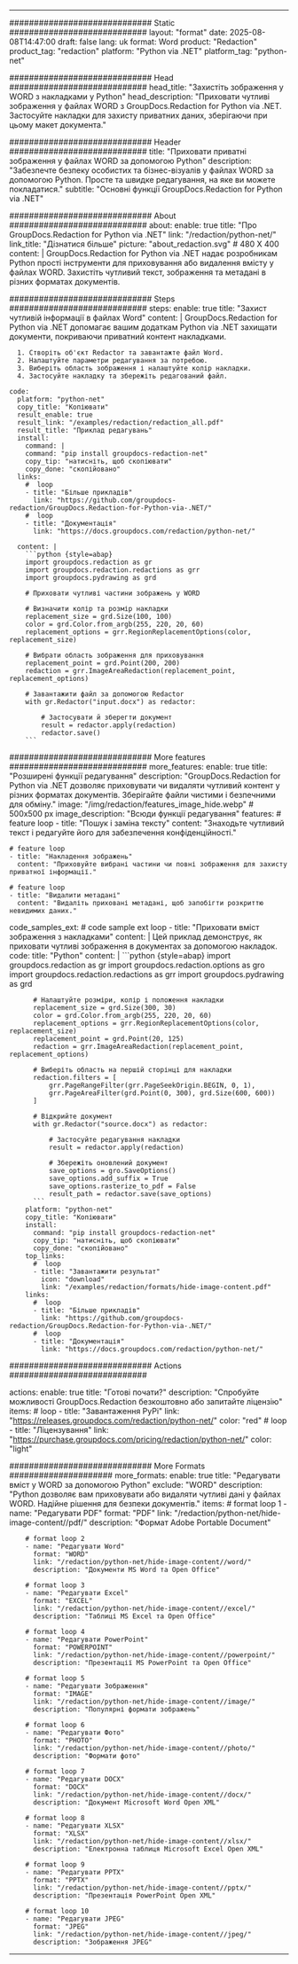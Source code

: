 
---
############################# Static ############################
layout: "format"
date:  2025-08-08T14:47:00
draft: false
lang: uk
format: Word
product: "Redaction"
product_tag: "redaction"
platform: "Python via .NET"
platform_tag: "python-net"

############################# Head ############################
head_title: "Захистіть зображення у WORD з накладками у Python"
head_description: "Приховати чутливі зображення у файлах WORD з GroupDocs.Redaction for Python via .NET. Застосуйте накладки для захисту приватних даних, зберігаючи при цьому макет документа."

############################# Header ############################
title: "Приховати приватні зображення у файлах WORD за допомогою Python" 
description: "Забезпечте безпеку особистих та бізнес-візуалів у файлах WORD за допомогою Python. Просте та швидке редагування, на яке ви можете покладатися."
subtitle: "Основні функції GroupDocs.Redaction for Python via .NET" 

############################# About ############################
about:
    enable: true
    title: "Про GroupDocs.Redaction for Python via .NET"
    link: "/redaction/python-net/"
    link_title: "Дізнатися більше"
    picture: "about_redaction.svg" # 480 X 400
    content: |
       GroupDocs.Redaction for Python via .NET надає розробникам Python прості інструменти для приховування або видалення вмісту у файлах WORD. Захистіть чутливий текст, зображення та метадані в різних форматах документів.

############################# Steps ############################
steps:
    enable: true
    title: "Захист чутливій інформації в файлах Word"
    content: |
      GroupDocs.Redaction for Python via .NET допомагає вашим додаткам Python via .NET захищати документи, покриваючи приватний контент накладками.
      
      1. Створіть об'єкт Redactor та завантажте файл Word.
      2. Налаштуйте параметри редагування за потребою.
      3. Виберіть область зображення і налаштуйте колір накладки.
      4. Застосуйте накладку та збережіть редагований файл.
   
    code:
      platform: "python-net"
      copy_title: "Копіювати"
      result_enable: true
      result_link: "/examples/redaction/redaction_all.pdf"
      result_title: "Приклад редагувань"
      install:
        command: |
        command: "pip install groupdocs-redaction-net"
        copy_tip: "натисніть, щоб скопіювати"
        copy_done: "скопійовано"
      links:
        #  loop
        - title: "Більше прикладів"
          link: "https://github.com/groupdocs-redaction/GroupDocs.Redaction-for-Python-via-.NET/"
        #  loop
        - title: "Документація"
          link: "https://docs.groupdocs.com/redaction/python-net/"
          
      content: |
        ```python {style=abap}
        import groupdocs.redaction as gr
        import groupdocs.redaction.redactions as grr
        import groupdocs.pydrawing as grd

        # Приховати чутливі частини зображень у WORD

        # Визначити колір та розмір накладки
        replacement_size = grd.Size(100, 100)
        color = grd.Color.from_argb(255, 220, 20, 60)
        replacement_options = grr.RegionReplacementOptions(color, replacement_size)

        # Вибрати область зображення для приховування
        replacement_point = grd.Point(200, 200)
        redaction = grr.ImageAreaRedaction(replacement_point, replacement_options)
                
        # Завантажити файл за допомогою Redactor
        with gr.Redactor("input.docx") as redactor:

            # Застосувати й зберегти документ
            result = redactor.apply(redaction)
            redactor.save()
        ```            


############################# More features ############################
more_features:
  enable: true
  title: "Розширені функції редагування"
  description: "GroupDocs.Redaction for Python via .NET дозволяє приховувати чи видаляти чутливий контент у різних форматах документів. Зберігайте файли чистими і безпечними для обміну."
  image: "/img/redaction/features_image_hide.webp" # 500x500 px
  image_description: "Всюди функції редагування"
  features:
    # feature loop
    - title: "Пошук і заміна тексту"
      content: "Знаходьте чутливий текст і редагуйте його для забезпечення конфіденційності."

    # feature loop
    - title: "Накладення зображень"
      content: "Приховуйте вибрані частини чи повні зображення для захисту приватної інформації."

    # feature loop
    - title: "Видалити метадані"
      content: "Видаліть приховані метадані, щоб запобігти розкриттю невидимих даних."
      
  code_samples_ext:
    # code sample ext loop
    - title: "Приховати вміст зображення з накладками"
      content: |
        Цей приклад демонструє, як приховати чутливі зображення в документах за допомогою накладок.
      code:
        title: "Python"
        content: |
          ```python {style=abap}
          import groupdocs.redaction as gr
          import groupdocs.redaction.options as gro
          import groupdocs.redaction.redactions as grr
          import groupdocs.pydrawing as grd

          # Налаштуйте розміри, колір і положення накладки
          replacement_size = grd.Size(300, 30)
          color = grd.Color.from_argb(255, 220, 20, 60)
          replacement_options = grr.RegionReplacementOptions(color, replacement_size)
          replacement_point = grd.Point(20, 125)
          redaction = grr.ImageAreaRedaction(replacement_point, replacement_options)

          # Виберіть область на першій сторінці для накладки
          redaction.filters = [
              grr.PageRangeFilter(grr.PageSeekOrigin.BEGIN, 0, 1),
              grr.PageAreaFilter(grd.Point(0, 300), grd.Size(600, 600))
          ]

          # Відкрийте документ
          with gr.Redactor("source.docx") as redactor:

              # Застосуйте редагування накладки
              result = redactor.apply(redaction)

              # Збережіть оновлений документ
              save_options = gro.SaveOptions()
              save_options.add_suffix = True
              save_options.rasterize_to_pdf = False
              result_path = redactor.save(save_options)
          ```
        platform: "python-net"
        copy_title: "Копіювати"
        install:
          command: "pip install groupdocs-redaction-net"
          copy_tip: "натисніть, щоб скопіювати"
          copy_done: "скопійовано"
        top_links:
          #  loop
          - title: "Завантажити результат"
            icon: "download"
            link: "/examples/redaction/formats/hide-image-content.pdf"
        links:
          #  loop
          - title: "Більше прикладів"
            link: "https://github.com/groupdocs-redaction/GroupDocs.Redaction-for-Python-via-.NET/"
          #  loop
          - title: "Документація"
            link: "https://docs.groupdocs.com/redaction/python-net/"


############################# Actions ############################

actions:
  enable: true
  title: "Готові почати?"
  description: "Спробуйте можливості GroupDocs.Redaction безкоштовно або запитайте ліцензію"
  items:
    #  loop
    - title: "Завантаження PyPi"
      link: "https://releases.groupdocs.com/redaction/python-net/"
      color: "red"
        #  loop
    - title: "Ліцензування"
      link: "https://purchase.groupdocs.com/pricing/redaction/python-net/"
      color: "light"


############################# More Formats #####################
more_formats:
    enable: true
    title: "Редагувати вміст у WORD за допомогою Python"
    exclude: "WORD"
    description: "Python дозволяє вам приховувати або видаляти чутливі дані у файлах WORD. Надійне рішення для безпеки документів."
    items: 
        # format loop 1
        - name: "Редагувати PDF"
          format: "PDF"
          link: "/redaction/python-net/hide-image-content//pdf/"
          description: "Формат Adobe Portable Document"

        # format loop 2
        - name: "Редагувати Word"
          format: "WORD"
          link: "/redaction/python-net/hide-image-content//word/"
          description: "Документи MS Word та Open Office"
          
        # format loop 3
        - name: "Редагувати Excel"
          format: "EXCEL"
          link: "/redaction/python-net/hide-image-content//excel/"
          description: "Таблиці MS Excel та Open Office"

        # format loop 4
        - name: "Редагувати PowerPoint"
          format: "POWERPOINT"
          link: "/redaction/python-net/hide-image-content//powerpoint/"
          description: "Презентації MS PowerPoint та Open Office"

        # format loop 5
        - name: "Редагувати Зображення"
          format: "IMAGE"
          link: "/redaction/python-net/hide-image-content//image/"
          description: "Популярні формати зображень"

        # format loop 6
        - name: "Редагувати Фото"
          format: "PHOTO"
          link: "/redaction/python-net/hide-image-content//photo/"
          description: "Формати фото"

        # format loop 7
        - name: "Редагувати DOCX"
          format: "DOCX"
          link: "/redaction/python-net/hide-image-content//docx/"
          description: "Документ Microsoft Word Open XML"
          
        # format loop 8
        - name: "Редагувати XLSX"
          format: "XLSX"
          link: "/redaction/python-net/hide-image-content//xlsx/"
          description: "Електронна таблиця Microsoft Excel Open XML"
          
        # format loop 9
        - name: "Редагувати PPTX"
          format: "PPTX"
          link: "/redaction/python-net/hide-image-content//pptx/"
          description: "Презентація PowerPoint Open XML"

        # format loop 10
        - name: "Редагувати JPEG"
          format: "JPEG"
          link: "/redaction/python-net/hide-image-content//jpeg/"
          description: "Зображення JPEG"


---